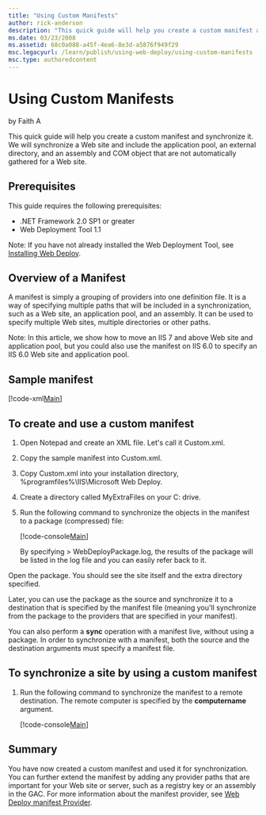 ```yaml
---
title: "Using Custom Manifests"
author: rick-anderson
description: "This quick guide will help you create a custom manifest and synchronize it. We will synchronize a Web site and include the application pool, an external dire..."
ms.date: 03/23/2008
ms.assetid: 68c0a088-a45f-4ea6-8e3d-a5876f949f29
msc.legacyurl: /learn/publish/using-web-deploy/using-custom-manifests
msc.type: authoredcontent
---
```

Using Custom Manifests
====================
by Faith A

This quick guide will help you create a custom manifest and synchronize it. We will synchronize a Web site and include the application pool, an external directory, and an assembly and COM object that are not automatically gathered for a Web site.

## Prerequisites

This guide requires the following prerequisites:

- .NET Framework 2.0 SP1 or greater
- Web Deployment Tool 1.1

Note: If you have not already installed the Web Deployment Tool, see [Installing Web Deploy](use-the-web-deployment-tool.md "Installing Web Deploy").

## Overview of a Manifest

A manifest is simply a grouping of providers into one definition file. It is a way of specifying multiple paths that will be included in a synchronization, such as a Web site, an application pool, and an assembly. It can be used to specify multiple Web sites, multiple directories or other paths.

Note: In this article, we show how to move an IIS 7 and above Web site and application pool, but you could also use the manifest on IIS 6.0 to specify an IIS 6.0 Web site and application pool.

## Sample manifest

[!code-xml[Main](using-custom-manifests/samples/sample1.xml)]

## To create and use a custom manifest

1. Open Notepad and create an XML file. Let's call it Custom.xml.
2. Copy the sample manifest into Custom.xml.
3. Copy Custom.xml into your installation directory, %programfiles%\IIS\Microsoft Web Deploy.
4. Create a directory called MyExtraFiles on your C: drive.
5. Run the following command to synchronize the objects in the manifest to a package (compressed) file:  

    [!code-console[Main](using-custom-manifests/samples/sample2.cmd)]

    By specifying &gt; WebDeployPackage.log, the results of the package will be listed in the log file and you can easily refer back to it.

Open the package. You should see the site itself and the extra directory specified.

Later, you can use the package as the source and synchronize it to a destination that is specified by the manifest file (meaning you'll synchronize from the package to the providers that are specified in your manifest).

You can also perform a **sync** operation with a manifest live, without using a package. In order to synchronize with a manifest, both the source and the destination arguments must specify a manifest file.

## To synchronize a site by using a custom manifest

1. Run the following command to synchronize the manifest to a remote destination. The remote computer is specified by the **computername** argument.  

    [!code-console[Main](using-custom-manifests/samples/sample3.cmd)]

## Summary

You have now created a custom manifest and used it for synchronization. You can further extend the manifest by adding any provider paths that are important for your Web site or server, such as a registry key or an assembly in the GAC. For more information about the manifest provider, see [Web Deploy manifest Provider](https://technet.microsoft.com/en-us/library/dd569104.aspx "MS Deploy manifest Provider").